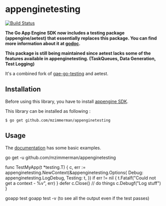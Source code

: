 appenginetesting
===============

[![Build Status](https://travis-ci.org/mzimmerman/appenginetesting.svg?branch=master)](https://travis-ci.org/mzimmerman/appenginetesting)

**The Go App Engine SDK now includes a testing package (appengine/aetest) that essentially replaces this package. You can find more information about it at [godoc](http://godoc.org/code.google.com/p/appengine-go/appengine/aetest).**

**This package is still being maintained since aetest lacks some of the features available in appenginetesting. (TaskQueues, Data Generation, Test Logging)**

It's a combined fork of [gae-go-testing](https://github.com/tenntenn/gae-go-testing) and aetest.

Installation
------------

Before using this library, you have to install
[appengine SDK](https://developers.google.com/appengine/downloads#Google_App_Engine_SDK_for_Go).

This library can be installed as following :

    $ go get github.com/mzimmerman/appenginetesting

Usage
-----

The
[documentation](http://godoc.org/github.com/mzimmerman/appenginetesting)
has some basic examples.

go get -u github.com/mzimmerman/appenginetesting

func TestMyApp(t *testing.T) {
        c, err := appenginetesting.NewContext(&appenginetesting.Options{
                Debug:   appenginetesting.LogDebug,
                Testing: t,
        })
        if err != nil {
                t.Fatalf("Could not get a context - %v", err)
        }
        defer c.Close()
        // do things
        c.Debugf("Log stuff")
}

goapp test
goapp test -v (to see all the output even if the test passes)
